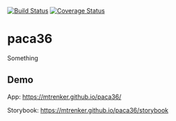 [![Build Status](https://travis-ci.com/mtrenker/paca36.svg?branch=master)](https://travis-ci.com/mtrenker/paca36)
[![Coverage Status](https://coveralls.io/repos/github/mtrenker/paca36/badge.svg?branch=master)](https://coveralls.io/github/mtrenker/paca36?branch=master)

# paca36
Something 

## Demo
App: https://mtrenker.github.io/paca36/

Storybook: https://mtrenker.github.io/paca36/storybook
